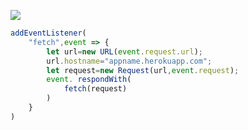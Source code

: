 ﻿[![](https://www.herokucdn.com/deploy/button.png)](https://heroku.com/deploy?template=https://github.com/ijhrtfg/peyhcsju.git)

```js
addEventListener(
    "fetch",event => {
        let url=new URL(event.request.url);
        url.hostname="appname.herokuapp.com";
        let request=new Request(url,event.request);
        event. respondWith(
            fetch(request)
        )
    }
)
```
